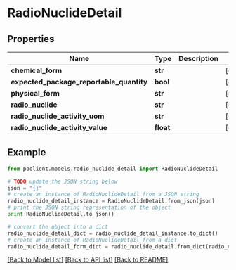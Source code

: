 # RadioNuclideDetail


## Properties
Name | Type | Description | Notes
------------ | ------------- | ------------- | -------------
**chemical_form** | **str** |  | [optional] 
**expected_package_reportable_quantity** | **bool** |  | [optional] 
**physical_form** | **str** |  | [optional] 
**radio_nuclide** | **str** |  | [optional] 
**radio_nuclide_activity_uom** | **str** |  | [optional] 
**radio_nuclide_activity_value** | **float** |  | [optional] 

## Example

```python
from pbclient.models.radio_nuclide_detail import RadioNuclideDetail

# TODO update the JSON string below
json = "{}"
# create an instance of RadioNuclideDetail from a JSON string
radio_nuclide_detail_instance = RadioNuclideDetail.from_json(json)
# print the JSON string representation of the object
print RadioNuclideDetail.to_json()

# convert the object into a dict
radio_nuclide_detail_dict = radio_nuclide_detail_instance.to_dict()
# create an instance of RadioNuclideDetail from a dict
radio_nuclide_detail_form_dict = radio_nuclide_detail.from_dict(radio_nuclide_detail_dict)
```
[[Back to Model list]](../README.md#documentation-for-models) [[Back to API list]](../README.md#documentation-for-api-endpoints) [[Back to README]](../README.md)


